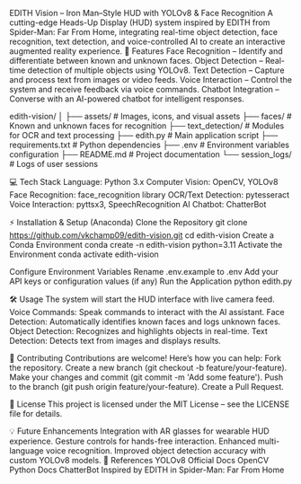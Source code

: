 EDITH Vision – Iron Man–Style HUD with YOLOv8 & Face Recognition
A cutting-edge Heads-Up Display (HUD) system inspired by EDITH from Spider-Man: Far From Home, integrating real-time object detection, face recognition, text detection, and voice-controlled AI to create an interactive augmented reality experience.
🚀 Features
Face Recognition – Identify and differentiate between known and unknown faces.
Object Detection – Real-time detection of multiple objects using YOLOv8.
Text Detection – Capture and process text from images or video feeds.
Voice Interaction – Control the system and receive feedback via voice commands.
Chatbot Integration – Converse with an AI-powered chatbot for intelligent responses.

edith-vision/
│
├── assets/                 # Images, icons, and visual assets
├── faces/                  # Known and unknown faces for recognition
├── text_detection/         # Modules for OCR and text processing
├── edith.py                # Main application script
├── requirements.txt        # Python dependencies
├── .env                    # Environment variables configuration
├── README.md               # Project documentation
└── session_logs/           # Logs of user sessions

💻 Tech Stack
Language: Python 3.x
Computer Vision: OpenCV, YOLOv8
Face Recognition: face_recognition library
OCR/Text Detection: pytesseract
Voice Interaction: pyttsx3, SpeechRecognition
AI Chatbot: ChatterBot

⚡ Installation & Setup (Anaconda)
Clone the Repository
git clone https://github.com/vkchamp09/edith-vision.git
cd edith-vision
Create a Conda Environment
conda create -n edith-vision python=3.11
Activate the Environment
conda activate edith-vision

Configure Environment Variables
Rename .env.example to .env
Add your API keys or configuration values (if any)
Run the Application
python edith.py

🛠 Usage
The system will start the HUD interface with live camera feed.
Voice Commands: Speak commands to interact with the AI assistant.
Face Detection: Automatically identifies known faces and logs unknown faces.
Object Detection: Recognizes and highlights objects in real-time.
Text Detection: Detects text from images and displays results.


🤝 Contributing
Contributions are welcome! Here’s how you can help:
Fork the repository.
Create a new branch (git checkout -b feature/your-feature).
Make your changes and commit (git commit -m 'Add some feature').
Push to the branch (git push origin feature/your-feature).
Create a Pull Request.

📜 License
This project is licensed under the MIT License – see the LICENSE file for details.

💡 Future Enhancements
Integration with AR glasses for wearable HUD experience.
Gesture controls for hands-free interaction.
Enhanced multi-language voice recognition.
Improved object detection accuracy with custom YOLOv8 models.
📌 References
YOLOv8 Official Docs
OpenCV Python Docs
ChatterBot
Inspired by EDITH in Spider-Man: Far From Home
